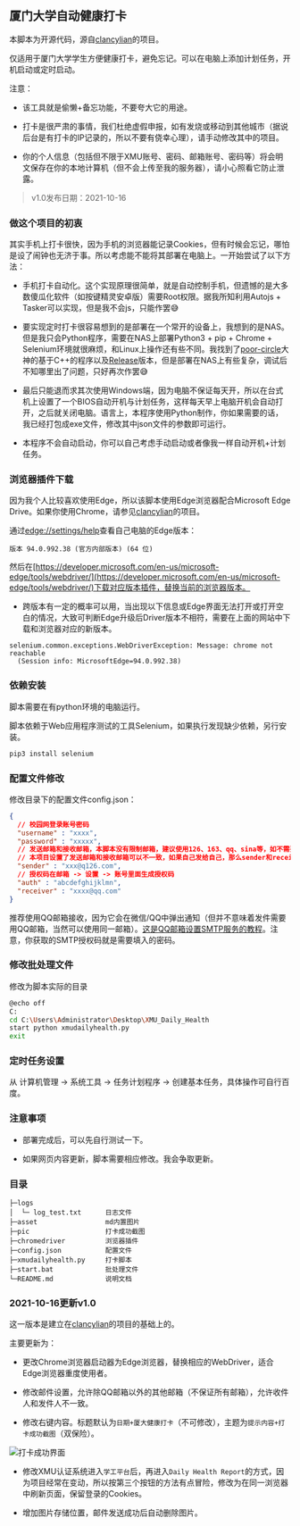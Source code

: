 ## 厦门大学自动健康打卡

本脚本为开源代码，源自[clancylian](https://github.com/clancylian/punch_card)的项目。

仅适用于厦门大学学生方便健康打卡，避免忘记。可以在电脑上添加计划任务，开机启动或定时启动。

注意：

- 该工具就是偷懒+备忘功能，不要夸大它的用途。

- 打卡是很严肃的事情，我们杜绝虚假申报，如有发烧或移动到其他城市（据说后台是有打卡的IP记录的，所以不要有侥幸心理），请手动修改其中的项目。

- 你的个人信息（包括但不限于XMU账号、密码、邮箱账号、密码等）将会明文保存在你的本地计算机（但不会上传至我的服务器），请小心照看它防止泄露。


> v1.0发布日期：2021-10-16

### 做这个项目的初衷

其实手机上打卡很快，因为手机的浏览器能记录Cookies，但有时候会忘记，哪怕是设了闹钟也无济于事。所以考虑能不能将其部署在电脑上。一开始尝试了以下方法：

- 手机打卡自动化。这个实现原理很简单，就是自动控制手机，但遗憾的是大多数傻瓜化软件（如按键精灵安卓版）需要Root权限。据我所知利用Autojs + Tasker可以实现，但是我不会js，只能作罢😅

- 要实现定时打卡很容易想到的是部署在一个常开的设备上，我想到的是NAS。但是我只会Python程序，需要在NAS上部署Python3 + pip + Chrome + Selenium环境就很麻烦，和Linux上操作还有些不同。我找到了[poor-circle](https://github.com/poor-circle/XMU-Daily-Reporter)大神的基于C++的程序以及[Release](https://github.com/poor-circle/XMU-Daily-Reporter/releases)版本，但是部署在NAS上有些复杂，调试后不知哪里出了问题，只好再次作罢😅

- 最后只能退而求其次使用Windows端，因为电脑不保证每天开，所以在台式机上设置了一个BIOS自动开机与计划任务，这样每天早上电脑开机会自动打开，之后就关闭电脑。语言上，本程序使用Python制作，你如果需要的话，我已经打包成exe文件，修改其中json文件的参数即可运行。

- 本程序不会自动启动，你可以自己考虑手动启动或者像我一样自动开机+计划任务。


### 浏览器插件下载

因为我个人比较喜欢使用Edge，所以该脚本使用Edge浏览器配合Microsoft Edge Drive。如果你使用Chrome，请参见[clancylian](https://github.com/clancylian/punch_card)的项目。

通过[edge://settings/help](edge://settings/help)查看自己电脑的Edge版本：

```
版本 94.0.992.38 (官方内部版本) (64 位)
```

然后在[https://developer.microsoft.com/en-us/microsoft-edge/tools/webdriver/](https://developer.microsoft.com/en-us/microsoft-edge/tools/webdriver/)下载对应版本插件，替换当前的浏览器版本。

- 跨版本有一定的概率可以用，当出现以下信息或Edge界面无法打开或打开空白的情况，大致可判断Edge升级后Driver版本不相符，需要在上面的网站中下载和浏览器对应的新版本。

```
selenium.common.exceptions.WebDriverException: Message: chrome not reachable
  (Session info: MicrosoftEdge=94.0.992.38)
```

### 依赖安装

脚本需要在有python环境的电脑运行。

脚本依赖于Web应用程序测试的工具Selenium，如果执行发现缺少依赖，另行安装。

```bash
pip3 install selenium
```

### 配置文件修改

修改目录下的配置文件config.json：

```json
{
  // 校园网登录账号密码
  "username" : "xxxx",
  "password" : "xxxxx",
  // 发送邮箱和接收邮箱，本脚本没有限制邮箱，建议使用126、163、qq、sina等，如不需要邮箱通知，则保留""
  // 本项目设置了发送邮箱和接收邮箱可以不一致，如果自己发给自己，那么sender和receiver写成相同内容
  "sender" : "xxx@q126.com",
  // 授权码在邮箱 -> 设置 -> 账号里面生成授权码
  "auth" : "abcdefghijklmn",
  "receiver" : "xxxx@qq.com"
}
```
推荐使用QQ邮箱接收，因为它会在微信/QQ中弹出通知（但并不意味着发件需要用QQ邮箱，当然可以使用同一邮箱）。[这是QQ邮箱设置SMTP服务的教程](https://www.jspxcms.com/documentation/351.html)。注意，你获取的SMTP授权码就是需要填入的密码。

### 修改批处理文件

修改为脚本实际的目录

```bash
@echo off
C:
cd C:\Users\Administrator\Desktop\XMU_Daily_Health
start python xmudailyhealth.py
exit
```

### 定时任务设置

从 计算机管理 -> 系统工具 -> 任务计划程序 -> 创建基本任务，具体操作可自行百度。

### 注意事项

- 部署完成后，可以先自行测试一下。

- 如果网页内容更新，脚本需要相应修改。我会争取更新。

### 目录

```
├─logs
│  └─ log_test.txt      日志文件
├─asset                 md内置图片
├─pic                   打卡成功截图
├─chromedriver          浏览器插件
├─config.json           配置文件
├─xmudailyhealth.py     打卡脚本
├─start.bat             批处理文件
└─README.md             说明文档
```

### 2021-10-16更新v1.0

这一版本是建立在[clancylian](https://github.com/clancylian/punch_card)的项目的基础上的。

主要更新为：

- 更改Chrome浏览器启动器为Edge浏览器，替换相应的WebDriver，适合Edge浏览器重度使用者。

- 修改邮件设置，允许除QQ邮箱以外的其他邮箱（不保证所有邮箱），允许收件人和发件人不一致。

- 修改右键内容。标题默认为`日期+厦大健康打卡`（不可修改），主题为`提示内容+打卡成功截图`（双保险）。

![打卡成功界面](./asset/success.png)

- 修改XMU认证系统进入`学工平台`后，再进入`Daily Health Report`的方式，因为项目经常在变动，所以按第三个按钮的方法有点冒险，修改为在同一浏览器中刷新页面，保留登录的Cookies。

- 增加图片存储位置，邮件发送成功后自动删除图片。